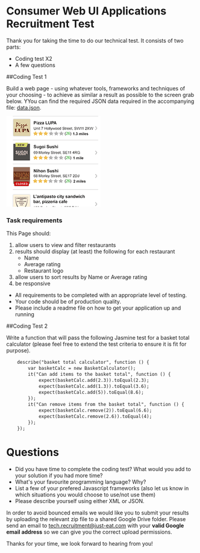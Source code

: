 Consumer Web UI Applications Recruitment Test
===========================================

Thank you for taking the time to do our technical test. It consists of two parts:

* Coding test X2
* A few questions

##Coding Test 1

Build a web page - using whatever tools, frameworks and techniques of your choosing - to achieve as similar a result as possible to the screen grab below. YYou can find the required JSON data required in the accompanying file: <a href="data.json">data.json</a>. 

![Expected Result](result.gif)

### Task requirements
This Page should:

1. allow users to view and filter restaurants
2. results should display (at least) the following for each restaurant
	* Name
	* Average rating
	* Restaurant logo
3. allow users to sort results by Name or Average rating
4. be responsive 

* All requirements to be completed with an appropriate level of testing.
* Your code should be of production quality.
* Please include a readme file on how to get your application up and running

##Coding Test 2

Write a function that will pass the following Jasmine test for a basket total calculator (please feel free to extend the test criteria to ensure it is fit for purpose).

		describe("basket total calculator", function () {
			var basketCalc = new BasketCalculator();
			it("Can add items to the basket total", function () {
				expect(basketCalc.add(2.3)).toEqual(2.3);
				expect(basketCalc.add(1.3)).toEqual(3.6);
				expect(basketCalc.add(5)).toEqual(8.6);
			});
			it("Can remove items from the basket total", function () {
				expect(basketCalc.remove(2)).toEqual(6.6);
				expect(basketCalc.remove(2.6)).toEqual(4);
			});
		});


# Questions

* Did you have time to complete the coding test? What would you add to your solution if you had more time?
* What's your favourite programming language? Why?
* List a few of your prefered Javascript frameworks (also let us know in which situations you would choose to use/not use them)
* Please describe yourself using either XML or JSON.


In order to avoid bounced emails we would like you to submit your results by uploading the relevant zip file to a shared Google Drive folder. Please send an email to tech.recruitment@just-eat.com with your **valid Google email address** so we can give you the correct upload permissions.

Thanks for your time, we look forward to hearing from you!

